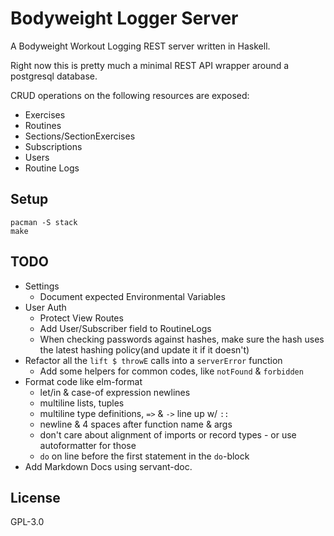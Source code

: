 # Bodyweight Logger Server

A Bodyweight Workout Logging REST server written in Haskell.

Right now this is pretty much a minimal REST API wrapper around a postgresql
database.

CRUD operations on the following resources are exposed:

* Exercises
* Routines
* Sections/SectionExercises
* Subscriptions
* Users
* Routine Logs

## Setup

```
pacman -S stack
make
```

## TODO

* Settings
    * Document expected Environmental Variables
* User Auth
    * Protect View Routes
    * Add User/Subscriber field to RoutineLogs
    * When checking passwords against hashes, make sure the hash uses the
      latest hashing policy(and update it if it doesn't)
* Refactor all the `lift $ throwE` calls into a `serverError` function
    * Add some helpers for common  codes, like `notFound` & `forbidden`
* Format code like elm-format
    * let/in & case-of expression newlines
    * multiline lists, tuples
    * multiline type definitions, `=>` & `->` line up w/ `::`
    * newline & 4 spaces after function name & args
    * don't care about alignment of imports or record types - or use
      autoformatter for those
    * `do` on line before the first statement in the `do`-block
* Add Markdown Docs using servant-doc.

## License

GPL-3.0

